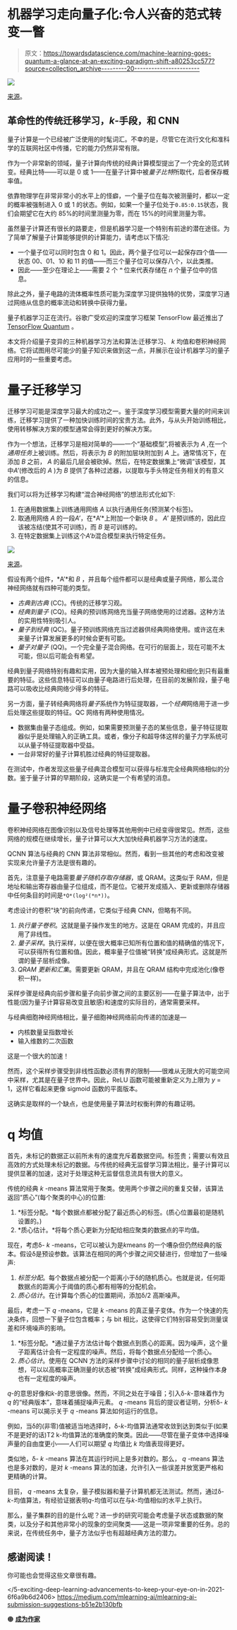 # 机器学习走向量子化:令人兴奋的范式转变一瞥

> 原文：<https://towardsdatascience.com/machine-learning-goes-quantum-a-glance-at-an-exciting-paradigm-shift-a80253cc577?source=collection_archive---------20----------------------->

![](img/d79e60169509d6356b74977aa4b9d444.png)

[来源](https://unsplash.com/photos/qDG7XKJLKbs)。

## 革命性的传统迁移学习，*k*-手段，和 CNN

量子计算是一个已经被广泛使用的时髦词汇。不幸的是，尽管它在流行文化和准科学的互联网社区中传播，它的能力仍然非常有限。

作为一个非常新的领域，量子计算向传统的经典计算模型提出了一个完全的范式转变。经典比特——可以是 0 或 1——在量子计算中被*量子比特*所取代，后者保存概率值。

依靠物理学在非常非常小的水平上的怪癖，一个量子位在每次被测量时，都以一定的概率被强制进入 0 或 1 的状态。例如，如果一个量子位处于`0.85:0.15`状态，我们会期望它在大约 85%的时间里测量为零，而在 15%的时间里测量为零。

虽然量子计算还有很长的路要走，但是机器学习是一个特别有前途的潜在途径。为了简单了解量子计算能够提供的计算能力，请考虑以下情况:

*   一个量子位可以同时包含 0 和 1。因此，两个量子位可以一起保存四个值——状态 00、01、10 和 11 的值——而三个量子位可以保存八个，以此类推。
*   因此——至少在理论上——需要 2 个 *ⁿ* 位来代表存储在 *n* 个量子位中的信息。

除此之外，量子电路的流体概率性质可能为深度学习提供独特的优势，深度学习通过网络从信息的概率流动和转换中获得力量。

量子机器学习正在流行。谷歌广受欢迎的深度学习框架 TensorFlow 最近推出了 [TensorFlow Quantum](https://www.tensorflow.org/quantum) 。

本文将介绍量子变异的三种机器学习方法和算法:迁移学习、 *k* 均值和卷积神经网络。它将试图用尽可能少的量子知识来做到这一点，并展示在设计机器学习的量子应用时的一些重要考虑。

# 量子迁移学习

迁移学习可能是深度学习最大的成功之一。鉴于深度学习模型需要大量的时间来训练，迁移学习提供了一种加快训练时间的宝贵方法。此外，与从头开始训练相比，使用转移解决方案的模型通常会得到更好的解决方案。

作为一个想法，迁移学习是相对简单的——一个“基础模型”,将被表示为 *A* ,在一个*通用任务*上被训练。然后，将表示为 *B* 的附加层块附加到 *A* 上。通常情况下，在添加 *B* 之前， *A* 的最后几层会被砍掉。然后，在特定数据集上“微调”该模型，其中*A’*(修改后的 *A* )为 *B* 提供了各种过滤器，以提取与手头特定任务相关的有意义的信息。

我们可以将为迁移学习构建“混合神经网络”的想法形式化如下:

1.  在通用数据集上训练通用网络 *A* 以执行通用任务(预测某个标签)。
2.  取通用网络 *A* 的一段*A’*，在*A’*上附加一个新块 *B* 。 *A'* 是预训练的，因此应该被冻结(使其不可训练)，而 *B* 是可训练的。
3.  在特定数据集上训练这个*A’b*混合模型来执行特定任务。

![](img/69238f422d3a03e0b853729b0d4a9c90.png)

[来源](https://arxiv.org/pdf/1912.08278.pdf)。

假设有两个组件，*A’*和 *B* ，并且每个组件都可以是经典或量子网络，那么混合神经网络就有四种可能的类型。

*   *古典到古典* (CC)。传统的迁移学习观。
*   *经典到量子* (CQ)。经典的预训练网络充当量子网络使用的过滤器。这种方法的实用性特别吸引人。
*   *量子到经典* (QC)。量子预训练网络充当过滤器供经典网络使用。或许这在未来量子计算发展更多的时候会更有可能。
*   *量子对量子* (QQ)。一个完全量子混合网络。在可行的层面上，现在可能不太可能，但以后可能会有希望。

经典到量子网络特别有趣和实用，因为大量的输入样本被预处理和细化到只有最重要的特征。这些信息特征可以由量子电路进行后处理，在目前的发展阶段，量子电路可以吸收比经典网络少得多的特征。

另一方面，量子转经典网络将*量子*系统作为特征提取器，一个*经典*网络用于进一步后处理这些提取的特征。QC 网络有两种使用情况。

*   数据集由量子态组成。例如，如果需要预测量子态的某些信息，量子特征提取器似乎是处理输入的正确工具。或者，像分子和超导体这样的量子力学系统可以从量子特征提取器中受益。
*   一台非常好的量子计算机胜过经典的特征提取器。

在测试中，作者发现这些量子经典混合模型可以获得与标准完全经典网络相似的分数。鉴于量子计算的早期阶段，这确实是一个有希望的消息。

# 量子卷积神经网络

卷积神经网络在图像识别以及信号处理等其他用例中已经变得很常见。然而，这些网络的规模在继续增长，量子计算可以大大加快经典机器学习方法的速度。

QCNN 算法与经典的 CNN 算法非常相似。然而，看到一些其他的考虑和改变被实现来允许量子方法是很有趣的。

首先，注意量子电路需要*量子随机存取存储器*，或 QRAM。这类似于 RAM，但是地址和输出寄存器由量子位组成，而不是位。它被开发成插入、更新或删除存储器中任何条目的时间是`*O*(log²(*n*))`。

考虑设计的卷积“块”的前向传递，它类似于经典 CNN，但略有不同。

1.  *执行量子卷积*。这就是量子操作发生的地方。这是在 QRAM 完成的，并且应用了非线性。
2.  *量子采样*。执行采样，以便在很大概率已知所有位置和值的精确值的情况下，可以获得所有位置和值。因此，概率量子位值被“转换”成经典形式。这就是所谓的量子层析成像。
3.  *QRAM 更新和汇集*。需要更新 QRAM，并且在 QRAM 结构中完成池化(像卷积一样)。

采样步骤是经典向前步骤和量子向前步骤之间的主要区别——在量子算法中，出于性能(因为量子计算容易改变且敏感)和速度的实际目的，通常需要采样。

与经典细胞神经网络相比，量子细胞神经网络前向传递的加速是—

*   内核数量呈指数增长
*   输入维数的二次函数

这是一个很大的加速！

然而，这个采样步骤受到非线性函数必须有界的限制——很难从无限大的可能空间中采样，尤其是在量子世界中。因此，ReLU 函数可能被重新定义为上限为 *y* = 1，这样它看起来更像 sigmoid 函数的平面版本。

这确实是取样的一个缺点，也是使用量子算法时权衡利弊的有趣证明。

# q 均值

首先，未标记的数据正以前所未有的速度充斥着数据空间。标签贵；需要以有效且高效的方式处理未标记的数据。与传统的经典无监督学习算法相比，量子计算可以提供显著的加速，这对于处理这种无监督信息流具有很大的意义。

传统的经典 *k* -means 算法常用于聚类。使用两个步骤之间的重复交替，该算法返回“质心”(每个聚类的中心)的位置:

1.  *标签分配。*每个数据点都被分配了最近质心的标签。(质心位置最初是随机设置的。)
2.  *质心估计。*将每个质心更新为分配给相应聚类的数据点的平均值。

现在，考虑δ- *k* -means，它可以被认为是*k*means 的一个嘈杂但仍然经典的版本。假设δ是预设参数。该算法在相同的两个步骤之间交替进行，但增加了一些噪声:

1.  *标签分配*。每个数据点被分配一个距离小于δ的随机质心。也就是说，任何距数据点的距离小于阈值的质心都有相等的分配机会。
2.  *质心估计*。在计算每个质心的位置期间，添加δ/2 高斯噪声。

最后，考虑一下 *q* -means，它是 *k* -means 的真正量子变体。作为一个快速的先决条件，回想一下量子位包含概率；与 bit 相比，这使得它们特别容易受到测量误差和环境噪声的影响。

1.  *标签分配。*通过量子方法估计每个数据点到质心的距离。因为噪声，这个量子距离估计会有一定程度的噪声。然后，将每个数据点分配给一个质心。
2.  *质心估计*。使用在 QCNN 方法的采样步骤中讨论的相同的量子层析成像思想，可以以高概率正确测量的状态被“转换”成经典形式。同样，这种操作本身也有一定程度的噪声。

*q*-的意思好像和*k*-的意思很像。然而，不同之处在于噪音；引入δ-*k*-意味着作为 *q* 的“经典版本”，意味着捕捉噪声元素。 *q* -means 背后的提议者证明，分析δ- *k* -means 可以揭示关于 *q* -means 算法如何运行的信息。

例如，当δ的(非零)值被适当地选择时，δ-*k*-均值算法通常收敛到达到类似于(如果不是更好的话)T2 k-均值算法的准确度的聚类。因此——尽管在量子变体中选择噪声量的自由度更小——人们可以期望 *q* 均值比 *k* 均值表现得更好。

类似地，δ- *k* -means 算法在其运行时间上是多对数的。那么， *q* -means 算法也是多对数的，是对 *k* -means 算法的加速，允许引入一些误差并放宽更严格和更精确的计算。

目前， *q* -means 太复杂，量子模拟器和量子计算机都无法测试。然而，通过δ-*k*-均值算法，有经验证据表明*q*-均值可以在与*k*-均值相似的水平上执行。

那么，量子集群的目的是什么呢？进一步的研究可能会考虑量子状态或数据的聚类，以及分子和其他非常小的现象的空间聚类——这是一项非常重要的任务。总的来说，在传统任务中，量子方法似乎也有超越经典方法的潜力。

## 感谢阅读！

你可能也会觉得这些文章很有趣。

</5-exciting-deep-learning-advancements-to-keep-your-eye-on-in-2021-6f6a9b6d2406>  </a-fascinating-state-of-the-art-method-to-train-neural-networks-on-dishonest-data-bcbf51dd0b59>  <https://medium.com/mlearning-ai/mlearning-ai-submission-suggestions-b51e2b130bfb>  

🟠 [**成为作家**](https://medium.com/mlearning-ai/mlearning-ai-submission-suggestions-b51e2b130bfb)